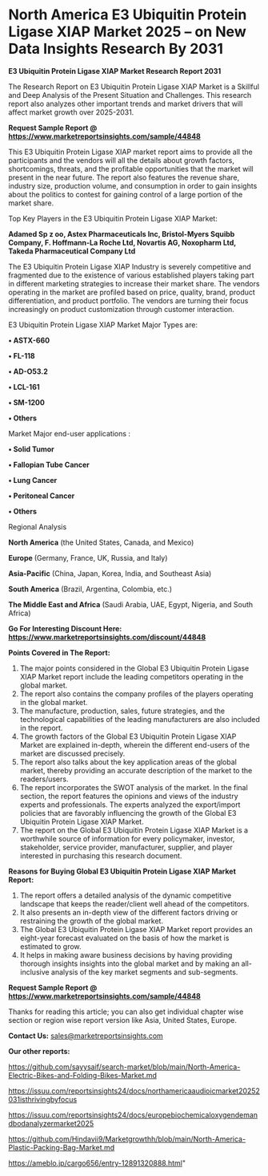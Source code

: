 # North America E3 Ubiquitin Protein Ligase XIAP Market 2025 – on New Data Insights Research By 2031

<strong>E3 Ubiquitin Protein Ligase XIAP Market Research Report 2031</strong>

The Research Report on E3 Ubiquitin Protein Ligase XIAP Market is a Skillful and Deep Analysis of the Present Situation and Challenges. This research report also analyzes other important trends and market drivers that will affect market growth over 2025-2031.

<strong>Request Sample Report @ <a href=https://www.marketreportsinsights.com/sample/44848>https://www.marketreportsinsights.com/sample/44848</a></strong>

This E3 Ubiquitin Protein Ligase XIAP market report aims to provide all the participants and the vendors will all the details about growth factors, shortcomings, threats, and the profitable opportunities that the market will present in the near future. The report also features the revenue share, industry size, production volume, and consumption in order to gain insights about the politics to contest for gaining control of a large portion of the market share.

Top Key Players in the E3 Ubiquitin Protein Ligase XIAP Market:

<strong>Adamed Sp z oo, Astex Pharmaceuticals Inc, Bristol-Myers Squibb Company, F. Hoffmann-La Roche Ltd, Novartis AG, Noxopharm Ltd, Takeda Pharmaceutical Company Ltd</strong>

The E3 Ubiquitin Protein Ligase XIAP Industry is severely competitive and fragmented due to the existence of various established players taking part in different marketing strategies to increase their market share. The vendors operating in the market are profiled based on price, quality, brand, product differentiation, and product portfolio. The vendors are turning their focus increasingly on product customization through customer interaction.

E3 Ubiquitin Protein Ligase XIAP Market Major Types are:

<strong>•  ASTX-660

•  FL-118

•  AD-O53.2

•  LCL-161

•  SM-1200

•  Others</strong>

Market Major end-user applications :

<strong>•  Solid Tumor

•  Fallopian Tube Cancer

•  Lung Cancer

•  Peritoneal Cancer

•  Others</strong>

Regional Analysis

</u><strong><b>North America</b></strong> (the United States, Canada, and Mexico)

<strong><b>Europe </b></strong>(Germany, France, UK, Russia, and Italy)

<strong><b>Asia-Pacific</b></strong> (China, Japan, Korea, India, and Southeast Asia)

<strong><b>South America</b></strong> (Brazil, Argentina, Colombia, etc.)

<strong><b>The Middle East and Africa</b></strong> (Saudi Arabia, UAE, Egypt, Nigeria, and South Africa)

<strong>Go For Interesting Discount Here: <a href=https://www.marketreportsinsights.com/discount/44848>https://www.marketreportsinsights.com/discount/44848</a></strong>

<strong>Points Covered in The Report:</strong>
<ol>
  <li>The major points considered in the Global E3 Ubiquitin Protein Ligase XIAP Market report include the leading competitors operating in the global market.</li>
  <li>The report also contains the company profiles of the players operating in the global market.</li>
  <li>The manufacture, production, sales, future strategies, and the technological capabilities of the leading manufacturers are also included in the report.</li>
  <li>The growth factors of the Global E3 Ubiquitin Protein Ligase XIAP Market are explained in-depth, wherein the different end-users of the market are discussed precisely.</li>
  <li>The report also talks about the key application areas of the global market, thereby providing an accurate description of the market to the readers/users.</li>
  <li>The report incorporates the SWOT analysis of the market. In the final section, the report features the opinions and views of the industry experts and professionals. The experts analyzed the export/import policies that are favorably influencing the growth of the Global E3 Ubiquitin Protein Ligase XIAP Market.</li>
  <li>The report on the Global E3 Ubiquitin Protein Ligase XIAP Market is a worthwhile source of information for every policymaker, investor, stakeholder, service provider, manufacturer, supplier, and player interested in purchasing this research document.</li>
</ol>
<strong>Reasons for Buying Global E3 Ubiquitin Protein Ligase XIAP Market Report:</strong>

<ol>
  <li>The report offers a detailed analysis of the dynamic competitive landscape that keeps the reader/client well ahead of the competitors.</li>
  <li>It also presents an in-depth view of the different factors driving or restraining the growth of the global market.</li>
  <li>The Global E3 Ubiquitin Protein Ligase XIAP Market report provides an eight-year forecast evaluated on the basis of how the market is estimated to grow.</li>
  <li>It helps in making aware business decisions by having providing thorough insights insights into the global market and by making an all-inclusive analysis of the key market segments and sub-segments.</li>
</ol>
<strong>Request Sample Report @ <a href=https://www.marketreportsinsights.com/sample/44848>https://www.marketreportsinsights.com/sample/44848</a></strong>


Thanks for reading this article; you can also get individual chapter wise section or region wise report version like Asia, United States, Europe.

<strong>Contact Us:</strong>
sales@marketreportsinsights.com

<strong>Our other reports:</strong>

<a href=https://github.com/sayysaif/search-market/blob/main/North-America-Electric-Bikes-and-Folding-Bikes-Market.md>https://github.com/sayysaif/search-market/blob/main/North-America-Electric-Bikes-and-Folding-Bikes-Market.md</a>

<a href=https://issuu.com/reportsinsights24/docs/northamericaaudioicmarket20252031isthrivingbyfocus>https://issuu.com/reportsinsights24/docs/northamericaaudioicmarket20252031isthrivingbyfocus</a>

<a href=https://issuu.com/reportsinsights24/docs/europebiochemicaloxygendemandbodanalyzermarket2025>https://issuu.com/reportsinsights24/docs/europebiochemicaloxygendemandbodanalyzermarket2025</a>

<a href=https://github.com/Hindavii9/Marketgrowthh/blob/main/North-America-Plastic-Packing-Bag-Market.md>https://github.com/Hindavii9/Marketgrowthh/blob/main/North-America-Plastic-Packing-Bag-Market.md</a>

<a href=https://ameblo.jp/cargo656/entry-12891320888.html>https://ameblo.jp/cargo656/entry-12891320888.html</a>"
